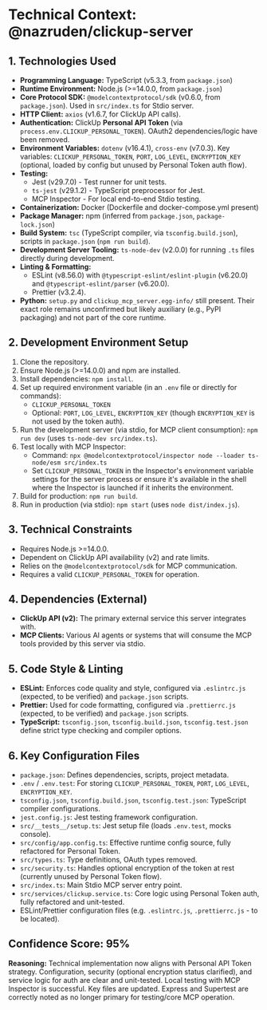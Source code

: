 # Technical Context: @nazruden/clickup-server

## 1. Technologies Used

- **Programming Language:** TypeScript (v5.3.3, from `package.json`)
- **Runtime Environment:** Node.js (>=14.0.0, from `package.json`)
- **Core Protocol SDK:** `@modelcontextprotocol/sdk` (v0.6.0, from `package.json`). Used in `src/index.ts` for Stdio server.
- **HTTP Client:** `axios` (v1.6.7, for ClickUp API calls).
- **Authentication:** ClickUp **Personal API Token** (via `process.env.CLICKUP_PERSONAL_TOKEN`). OAuth2 dependencies/logic have been removed.
- **Environment Variables:** `dotenv` (v16.4.1), `cross-env` (v7.0.3). Key variables: `CLICKUP_PERSONAL_TOKEN`, `PORT`, `LOG_LEVEL`, `ENCRYPTION_KEY` (optional, loaded by config but unused by Personal Token auth flow).
- **Testing:**
  - Jest (v29.7.0) - Test runner for unit tests.
  - `ts-jest` (v29.1.2) - TypeScript preprocessor for Jest.
  - MCP Inspector - For local end-to-end Stdio testing.
- **Containerization:** Docker (Dockerfile and docker-compose.yml present)
- **Package Manager:** npm (inferred from `package.json`, `package-lock.json`)
- **Build System:** `tsc` (TypeScript compiler, via `tsconfig.build.json`), scripts in `package.json` (`npm run build`).
- **Development Server Tooling:** `ts-node-dev` (v2.0.0) for running `.ts` files directly during development.
- **Linting & Formatting:**
  - ESLint (v8.56.0) with `@typescript-eslint/eslint-plugin` (v6.20.0) and `@typescript-eslint/parser` (v6.20.0).
  - Prettier (v3.2.4).
- **Python:** `setup.py` and `clickup_mcp_server.egg-info/` still present. Their exact role remains unconfirmed but likely auxiliary (e.g., PyPI packaging) and not part of the core runtime.

## 2. Development Environment Setup

1.  Clone the repository.
2.  Ensure Node.js (>=14.0.0) and npm are installed.
3.  Install dependencies: `npm install`.
4.  Set up required environment variable (in an `.env` file or directly for commands):
    - `CLICKUP_PERSONAL_TOKEN`
    - Optional: `PORT`, `LOG_LEVEL`, `ENCRYPTION_KEY` (though `ENCRYPTION_KEY` is not used by the token auth).
5.  Run the development server (via stdio, for MCP client consumption): `npm run dev` (uses `ts-node-dev src/index.ts`).
6.  Test locally with MCP Inspector:
    - Command: `npx @modelcontextprotocol/inspector node --loader ts-node/esm src/index.ts`
    - Set `CLICKUP_PERSONAL_TOKEN` in the Inspector's environment variable settings for the server process or ensure it's available in the shell where the Inspector is launched if it inherits the environment.
7.  Build for production: `npm run build`.
8.  Run in production (via stdio): `npm start` (uses `node dist/index.js`).

## 3. Technical Constraints

- Requires Node.js >=14.0.0.
- Dependent on ClickUp API availability (v2) and rate limits.
- Relies on the `@modelcontextprotocol/sdk` for MCP communication.
- Requires a valid `CLICKUP_PERSONAL_TOKEN` for operation.

## 4. Dependencies (External)

- **ClickUp API (v2):** The primary external service this server integrates with.
- **MCP Clients:** Various AI agents or systems that will consume the MCP tools provided by this server via stdio.

## 5. Code Style & Linting

- **ESLint:** Enforces code quality and style, configured via `.eslintrc.js` (expected, to be verified) and `package.json` scripts.
- **Prettier:** Used for code formatting, configured via `.prettierrc.js` (expected, to be verified) and `package.json` scripts.
- **TypeScript:** `tsconfig.json`, `tsconfig.build.json`, `tsconfig.test.json` define strict type checking and compiler options.

## 6. Key Configuration Files

- `package.json`: Defines dependencies, scripts, project metadata.
- `.env` / `.env.test`: For storing `CLICKUP_PERSONAL_TOKEN`, `PORT`, `LOG_LEVEL`, `ENCRYPTION_KEY`.
- `tsconfig.json`, `tsconfig.build.json`, `tsconfig.test.json`: TypeScript compiler configurations.
- `jest.config.js`: Jest testing framework configuration.
- `src/__tests__/setup.ts`: Jest setup file (loads `.env.test`, mocks console).
- `src/config/app.config.ts`: Effective runtime config source, fully refactored for Personal Token.
- `src/types.ts`: Type definitions, OAuth types removed.
- `src/security.ts`: Handles optional encryption of the token at rest (currently unused by Personal Token flow).
- `src/index.ts`: Main Stdio MCP server entry point.
- `src/services/clickup.service.ts`: Core logic using Personal Token auth, fully refactored and unit-tested.
- ESLint/Prettier configuration files (e.g. `.eslintrc.js`, `.prettierrc.js` - to be located).

## Confidence Score: 95%

**Reasoning:** Technical implementation now aligns with Personal API Token strategy. Configuration, security (optional encryption status clarified), and service logic for auth are clear and unit-tested. Local testing with MCP Inspector is successful. Key files are updated. Express and Supertest are correctly noted as no longer primary for testing/core MCP operation.
